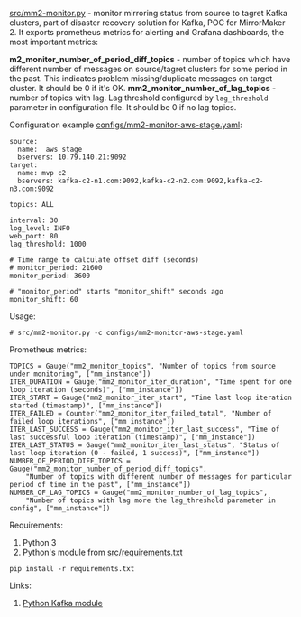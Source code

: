 [src/mm2-monitor.py](src/mm2-monitor.py) - monitor mirroring status from source to tagret Kafka clusters, part of disaster recovery solution for Kafka, POC for MirrorMaker 2.
It exports prometheus metrics for alerting and Grafana dashboards, the most important metrics:

**m2_monitor_number_of_period_diff_topics** - number of topics which have different number of messages on source/tagret clusters for some period in the past. This indicates problem missing/duplicate messages on target cluster. It should be 0 if it's OK.
**mm2_monitor_number_of_lag_topics** - number of topics with lag. Lag threshold configured by `lag_threshold` parameter in configuration file. It should be 0 if no lag topics.

Configuration example [configs/mm2-monitor-aws-stage.yaml](configs/mm2-monitor-aws-stage.yaml):
```
source:
  name:  aws stage
  bservers: 10.79.140.21:9092
target:
  name: mvp c2
  bservers: kafka-c2-n1.com:9092,kafka-c2-n2.com:9092,kafka-c2-n3.com:9092

topics: ALL

interval: 30
log_level: INFO
web_port: 80
lag_threshold: 1000

# Time range to calculate offset diff (seconds)
# monitor_period: 21600
monitor_period: 3600

# "monitor_period" starts "monitor_shift" seconds ago
monitor_shift: 60
```

Usage:
```
# src/mm2-monitor.py -c configs/mm2-monitor-aws-stage.yaml
```

Prometheus metrics:
```
TOPICS = Gauge("mm2_monitor_topics", "Number of topics from source under monitoring", ["mm_instance"])
ITER_DURATION = Gauge("mm2_monitor_iter_duration", "Time spent for one loop iteration (seconds)", ["mm_instance"])
ITER_START = Gauge("mm2_monitor_iter_start", "Time last loop iteration started (timestamp)", ["mm_instance"])
ITER_FAILED = Counter("mm2_monitor_iter_failed_total", "Number of failed loop iterations", ["mm_instance"])
ITER_LAST_SUCCESS = Gauge("mm2_monitor_iter_last_success", "Time of last successful loop iteration (timestamp)", ["mm_instance"])
ITER_LAST_STATUS = Gauge("mm2_monitor_iter_last_status", "Status of last loop iteration (0 - failed, 1 success)", ["mm_instance"])
NUMBER_OF_PERIOD_DIFF_TOPICS = Gauge("mm2_monitor_number_of_period_diff_topics", 
    "Number of topics with different number of messages for particular period of time in the past", ["mm_instance"])
NUMBER_OF_LAG_TOPICS = Gauge("mm2_monitor_number_of_lag_topics", 
    "Number of topics with lag more the lag_threshold parameter in config", ["mm_instance"])
```

Requirements:
1. Python 3
2. Python's module from [src/requirements.txt](src/requirements.txt)
```
pip install -r requirements.txt
```

Links:
1. [Python Kafka module][1]

[1]: https://kafka-python.readthedocs.io/